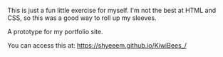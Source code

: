 This is just a fun little exercise for myself. I'm not the best at HTML and CSS, so this was a good way to roll up my sleeves. 

A prototype for my portfolio site. 

You can access this at: https://shyeeem.github.io/KiwiBees_/
